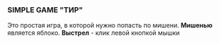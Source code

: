 ### SIMPLE GAME "ТИР"
Это простая игра, в которой нужно попасть по мишени.
**Мишенью** является яблоко. 
**Выстрел** - клик левой кнопкой мышки 
